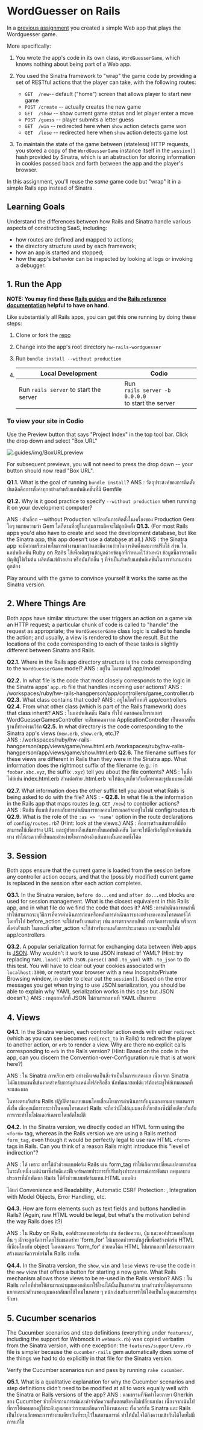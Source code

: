 # WordGuesser on Rails

In a [previous assignment](https://github.com/saasbook/hw-sinatra-saas-wordguesser) you created a simple Web app that plays the Wordguesser game.

More specifically:

1. You wrote the app's code in its own class, `WordGuesserGame`, which knows nothing about being part of a Web app.

2. You used the Sinatra framework to "wrap" the game code by providing a set of RESTful actions that the player can take, with the following routes:

    * `GET  /new`-- default ("home") screen that allows player to start new game
    * `POST /create` -- actually creates the new game
    * `GET  /show` -- show current game status and let player enter a move
    * `POST /guess` -- player submits a letter guess
    * `GET  /win`   -- redirected here when `show` action detects game won
    * `GET  /lose`  -- redirected here when `show` action detects game lost

3. To maintain the state of the game between (stateless) HTTP requests, you stored a copy of the `WordGuesserGame` instance itself in the `session[]` hash provided by Sinatra, which is an abstraction for storing information in cookies passed back and forth between the app and the player's browser.

In this assignment, you'll reuse the *same* game code but "wrap" it in a simple Rails app instead of Sinatra.

## Learning Goals

Understand the differences between how Rails and Sinatra handle various aspects of constructing SaaS, including: 

* how routes are defined and mapped to actions; 
* the directory structure used by each framework;
* how an app is started and stopped; 
* how the app's behavior can be inspected by looking at logs or invoking a debugger. 

## 1. Run the App

**NOTE: You may find these [Rails guides](http://guides.rubyonrails.org/v4.2/) and the [Rails reference documentation](http://api.rubyonrails.org/v4.2.9/) helpful to have on hand.**

Like substantially all Rails apps, you can get this one running by doing these steps:

1. Clone or fork the [repo](https://github.com/saasbook/hw-rails-wordguesser)

2. Change into the app's root directory `hw-rails-wordguesser`

3. Run `bundle install --without production`

4. | Local Development                      	| Codio                                                     	|
    |----------------------------------------	|-----------------------------------------------------------	|
    | Run `rails server` to start the server 	| Run <br>`rails server -b 0.0.0.0`<br> to start the server 	|

### To view your site in Codio
Use the Preview button that says "Project Index" in the top tool bar. Click the drop down and select "Box URL" 

![.guides/img/BoxURLpreview](https://global.codio.com/content/BoxURLpreview.png)

For subsequent previews, you will not need to press the drop down -- your button should now read "Box URL".

**Q1.1.**  What is the goal of running `bundle install`?
ANS : วัตถุประสงค์ของการติดตั้งบันเดิลคือการตั้งค่าทุกอย่างสำหรับแอปพลิเคชันที่มี Gemfile

**Q1.2.**  Why is it good practice to specify `--without production` when running  it on your development computer?

ANS : ตัวเลือก --without Production จะป้องกันการติดตั้งในเครื่องของ Production Gem ใดๆ หมายความว่า Gem ใดก็ตามที่อยู่ในกลุ่มการผลิตจะไม่ถูกติดตั้ง
**Q1.3.** 
(For most Rails apps you'd also have to create and seed the development database, but like the Sinatra app, this app doesn't use a database at all.)
ANS : the Sinatra app จะมีความเรียบง่ายในการทำงานมากกว่าเเละมีความง่ายในการติดตั้งและการปรับใช้ ส่วน ในแอปพลิเคชัน Ruby on Rails ใช้เพื่อเติมฐานข้อมูลด้วยข้อมูลที่กำหนดไว้ล่วงหน้า ข้อมูลนี้อาจรวมถึงบัญชีผู้ใช้เริ่มต้น ผลิตภัณฑ์ตัวอย่าง หรือบันทึกอื่น ๆ ที่จำเป็นสำหรับแอปพลิเคชันในการทำงานอย่างถูกต้อง

Play around with the game to convince yourself it works the same as the Sinatra version.

## 2. Where Things Are

Both apps have similar structure: the user triggers an action on a game via an HTTP request; a particular chunk of code is called to "handle" the request as appropriate; the `WordGuesserGame` class logic is called to handle the action; and usually, a view is rendered to show the result.  But the locations of the code corresponding to each of these tasks is slightly different between Sinatra and Rails.

**Q2.1.** Where in the Rails app directory structure is the code corresponding to the `WordGuesserGame` model?
ANS : อยู่ใน ไดเรกทอรี่  app/model

**Q2.2.** In what file is the code that most closely corresponds to the  logic in the Sinatra apps' `app.rb` file that handles incoming user actions?
ANS : /workspaces/ruby/hw-rails-hangperson/app/controllers/game_controller.rb
**Q2.3.** What class contains that code?
ANS : อยู่ในไดเร็กทอรี app/controllers
**Q2.4.** From what other class (which is part of the Rails framework) does that class inherit? 
ANS : ในแอปพลิเคชัน Rails ทั่วไป คลาสคอนโทรลเลอร์ WordGuesserGamesController จะสืบทอดมาจาก ApplicationController เป็นคลาสพื้นฐานที่ทำเฟรมเวิร์ก
**Q2.5.** In what directory is the code corresponding to the Sinatra app's views (`new.erb`, `show.erb`, etc.)?  
ANS : /workspaces/ruby/hw-rails-hangperson/app/views/game/new.html.erb
/workspaces/ruby/hw-rails-hangperson/app/views/game/show.html.erb
**Q2.6.** The filename suffixes for these views are different in Rails than they were in the Sinatra app.  What information does the rightmost suffix of the filename  (e.g.: in `foobar.abc.xyz`, the suffix `.xyz`) tell you about the file contents?
ANS : ในชื่อไฟล์เช่น index.html.erb ส่วนต่อท้าย .html.erb จะให้ข้อมูลเกี่ยวกับเนื้อหาและรูปแบบของไฟล์

**Q2.7.** What information does the  other suffix tell you about what Rails is being asked to do with the file?
ANS : -
**Q2.8.** In what file is the information in the Rails app that maps routes (e.g. `GET /new`)  to controller actions?  
ANS : Rails ที่แมปเส้นทางกับการดำเนินการของคอนโทรลเลอร์จะอยู่ในไฟล์ config/routes.rb
**Q2.9.** What is the role of the `:as => 'name'` option in the route declarations of `config/routes.rb`?  (Hint: look at the views.)
ANS : คือการสร้างเส้นทางที่มีชื่อ สามารถใช้เพื่อสร้าง URL และผู้ช่วยเหลือเส้นทางในแอปพลิเคชัน โดยจะให้ชื่อเชิงสัญลักษณ์แก่เส้นทาง ทำให้สะดวกยิ่งขึ้นและอ่านง่ายในการอ้างอิงเส้นทางนั้นตลอดทั้งโค้ด
## 3. Session

Both apps ensure that the current game is loaded from the session before any controller action occurs, and that the (possibly modified) current game is replaced in the session after each action completes.

**Q3.1.** In the Sinatra version, `before do...end` and `after do...end` blocks are used for session management.  What is the closest equivalent in this Rails app, and in what file do we find the code that does it?
ANS :การดำเนินการเหล่านี้ทำให้สามารถระบุวิธีการที่ควรดำเนินการก่อนหรือหลังการดำเนินการบางอย่างของคอนโทรลเลอร์ได้ โดยทั่วไป before_action จะใช้สำหรับงานต่างๆ เช่น การตรวจสอบสิทธิ์ การจัดการเซสชัน หรือการตั้งค่าตัวแปร ในขณะที่ after_action จะใช้สำหรับงานหลังการประมวลผล เเละจะพบในไฟล์ app/controllers

**Q3.2.** A popular serialization format for exchanging data between Web apps is [JSON](https://en.wikipedia.org/wiki/JSON).  Why wouldn't it work to use JSON instead of YAML?  (Hint: try replacing `YAML.load()` with `JSON.parse()` and `.to_yaml` with `.to_json` to do this test.  You will have to clear out your cookies associated with `localhost:3000`, or restart your browser with a new Incognito/Private Browsing window, in order to clear out the `session[]`.  Based on the error messages you get when trying to use JSON serialization, you should be able to explain why YAML serialization works in this case but JSON doesn't.)
ANS : เหตุผลหลักที่ JSON ไม่สามารถแทนที่ YAML เป็นเพราะ

## 4. Views

**Q4.1.** In the Sinatra version, each controller action ends with either `redirect` (which as you can see becomes `redirect_to` in Rails) to redirect the player to another action, or `erb` to render a view.  Why are there no explicit calls corresponding to `erb` in the Rails version? (Hint: Based on the code in the app, can you discern the Convention-over-Configuration rule that is at work here?)

ANS : ใน Sinatra การเรียก erb อย่างชัดเจนเป็นสิ่งจำเป็นในการแสดงผล เนื่องจาก Sinatra ไม่มีแบบแผนที่เข้มงวดสำหรับการดูตำแหน่งไฟล์หรือชื่อ นักพัฒนาซอฟต์แวร์ต้องระบุไฟล์เทมเพลตที่จะแสดงผล

ในทางตรงกันข้าม Rails ปฏิบัติตามแบบแผนโดยเชื่อมโยงการดำเนินการกับมุมมองตามแบบแผนการตั้งชื่อ เมื่อคุณมีการกระทำในคอนโทรลเลอร์ Rails จะถือว่ามีไฟล์มุมมองที่เกี่ยวข้องซึ่งมีชื่อเดียวกันกับการกระทำในโฟลเดอร์เฉพาะโดยอัตโนมัติ

**Q4.2.** In the Sinatra version, we directly coded an HTML form using the `<form>` tag, whereas in the Rails version we are using a Rails method `form_tag`, even though it would be perfectly legal to use raw HTML `<form>` tags in Rails.  Can you think of a reason Rails might introduce this "level of indirection"?

ANS : ได้ เพราะ การใช้ตัวช่วยแบบฟอร์ม Rails เช่น form_tag ทำให้เกิดการเปลี่ยนแปลงทางอ้อมในระดับหนึ่ง แต่นำมาซึ่งข้อดีและฟีเจอร์หลายประการที่ปรับปรุงประสบการณ์การพัฒนา เหตุผลบางประการที่นักพัฒนา Rails ใช้ตัวช่วยแบบฟอร์มแทน HTML แบบดิบ <form> ได้เเก่ Convenience and Readability , Automatic CSRF Protection: , Integration with Model Objects, Error Handling, etc.

**Q4.3.** How are form elements such as text fields and buttons handled in Rails?  (Again, raw HTML would be legal, but what's the motivation behind the way Rails does it?)

ANS : ใน Ruby on Rails, องค์ประกอบของฟอร์ม เช่น ช่องข้อความ, ปุ่ม และองค์ประกอบอินพุตอื่น ๆ มักจะถูกจัดการโดยใช้เมธอดช่วย 'form_for' ให้เมธอดช่วยระดับสูงนี้เพื่อสร้างฟอร์ม HTML ที่เชื่อมโยงกับ object โมเดลเฉพาะ 'form_for' ช่วยลดโค้ด HTML ไปมากและทำให้กระบวนการสร้างและจัดการฟอร์มใน Rails ง่ายขึ้น

**Q4.4.** In the Sinatra version, the `show`, `win` and `lose` views re-use the code in the `new` view that offers a button for starting a new game. What Rails mechanism allows those views to be re-used in the Rails version? 
ANS : ใน Rails กลไกที่ช่วยให้สามารถนำมุมมองกลับมาใช้ใหม่ได้นั้นเป็นบางส่วน บางส่วนช่วยให้คุณสามารถแยกและนำส่วนของมุมมองกลับมาใช้ใหม่ในหลาย ๆ หน้า ส่งเสริมการทำให้โค้ดเป็นโมดูลและการบำรุงรักษา

## 5. Cucumber scenarios

The Cucumber scenarios and step definitions (everything under `features/`, including the support for Webmock in `webmock.rb`) was copied verbatim from the Sinatra version, with one exception: the `features/support/env.rb` file is simpler because the `cucumber-rails` gem automatically does some of the things we had to do explicitly in that file for the Sinatra version.

Verify the Cucumber scenarios run and pass by running `rake cucumber`.

**Q5.1.** What is a qualitative explanation for why the Cucumber scenarios and step definitions didn't need to be modified at all to work equally well with the Sinatra or Rails versions of the app?
ANS : นามธรรมที่จัดทำโดยภาษา Gherkin ของ Cucumber ช่วยให้สถานการณ์และคำจำกัดความขั้นตอนยังคงไม่เปลี่ยนแปลง เนื่องจากเน้นไปที่การโต้ตอบของผู้ใช้ระดับสูงมากกว่ารายละเอียดการใช้งานเฉพาะ ทั้งเวอร์ชัน Sinatra และ Rails เป็นไปตามลักษณะการทำงานเดียวกันที่ระบุไว้ในสถานการณ์ ทำให้มั่นใจได้ถึงความเข้ากันได้โดยไม่มีการแก้ไข
